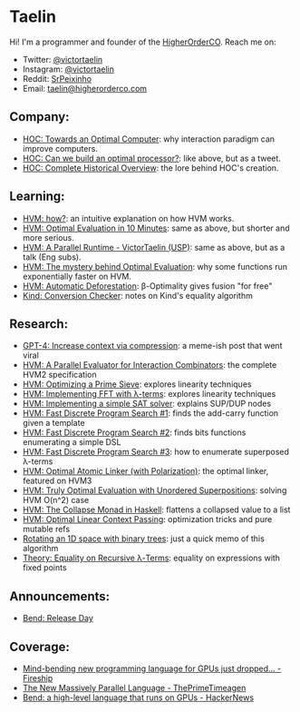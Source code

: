 # Taelin

Hi! I'm a programmer and founder of the [HigherOrderCO](https://higherorderco.com). Reach me on:
- Twitter: [@victortaelin](https://twitter.com/victortaelin)
- Instagram: [@victortaelin](https://instagram.com/victortaelin)
- Reddit: [SrPeixinho](https://www.reddit.com/user/SrPeixinho/)
- Email: [taelin@higherorderco.com](mailto:taelin@higherorderco.com)

## Company:

- [HOC: Towards an Optimal Computer](https://gist.github.com/VictorTaelin/46936b9fdfc3f982f07963c11756e36b): why interaction paradigm can improve computers.
- [HOC: Can we build an optimal processor?](https://x.com/VictorTaelin/status/1806690584670679387): like above, but as a tweet.
- [HOC: Complete Historical Overview](https://gist.github.com/VictorTaelin/77fd5a2a8a4a07e1da6157ebca3c7cf1): the lore behind HOC's creation.

## Learning:

- [HVM: how?](https://github.com/HigherOrderCO/HVM/blob/73da3bbc4b222fb8f044fcc5dad202e9752a0abc/HOW.md): an intuitive explanation on how HVM works.
- [HVM: Optimal Evaluation in 10 Minutes](https://gist.github.com/VictorTaelin/311f6a58a7756945196c15733e61d0c6): same as above, but shorter and more serious.
- [HVM: A Parallel Runtime - VictorTaelin (USP)](https://www.youtube.com/watch?v=sDPuQ-UjhVQ): same as above, but as a talk (Eng subs).
- [HVM: The mystery behind Optimal Evaluation](https://gist.github.com/VictorTaelin/85b94b5ba5b8b5440ded64bba8c89ac2): why some functions run exponentially faster on HVM.
- [HVM: Automatic Deforestation](https://github.com/HigherOrderCO/HVM/issues/167#issuecomment-1314665474): β-Optimality gives fusion "for free"
- [Kind: Conversion Checker](https://gist.github.com/VictorTaelin/3f748a46e95071e29462b1ac93c294c5): notes on Kind's equality algorithm

## Research:

- [GPT-4: Increase context via compression](https://gist.github.com/VictorTaelin/d293328f75291b23e203e9d9db9bd136): a meme-ish post that went viral
- [HVM: A Parallel Evaluator for Interaction Combinators](https://docs.google.com/viewer?url=https://raw.githubusercontent.com/HigherOrderCO/HVM/main/paper/HVM2.pdf): the complete HVM2 specification
- [HVM: Optimizing a Prime Sieve](https://gist.github.com/VictorTaelin/a5571afaf5ee565689d2b9a981bd9df8): explores linearity techniques
- [HVM: Implementing FFT with λ-terms](https://gist.github.com/VictorTaelin/5776ede998d0039ad1cc9b12fd96811c): explores linearity techniques
- [HVM: Implementing a simple SAT solver](https://gist.github.com/VictorTaelin/9061306220929f04e7e6980f23ade615): explains SUP/DUP nodes
- [HVM: Fast Discrete Program Search #1](https://gist.github.com/VictorTaelin/d5c318348aaee7033eb3d18b0b0ace34): finds the add-carry function given a template
- [HVM: Fast Discrete Program Search #2](https://gist.github.com/VictorTaelin/7fe49a99ebca42e5721aa1a3bb32e278): finds bits functions enumerating a simple DSL
- [HVM: Fast Discrete Program Search #3](https://gist.github.com/VictorTaelin/7c4c69a1f07b5c668be613f1032e7d4e): how to enumerate superposed λ-terms
- [HVM: Optimal Atomic Linker (with Polarization)](https://gist.github.com/VictorTaelin/2aba162f2b04478dc53e5615f482db7b): the optimal linker, featured on HVM3
- [HVM: Truly Optimal Evaluation with Unordered Superpositions](https://gist.github.com/VictorTaelin/93c327e5b4e752b744d7798687977f8a): solving HVM O(n^2) case
- [HVM: The Collapse Monad in Haskell](https://gist.github.com/VictorTaelin/60d3bc72fb4edefecd42095e44138b41): flattens a collapsed value to a list
- [HVM: Optimal Linear Context Passing](https://gist.github.com/VictorTaelin/fb798a5bd182f8c57dd302380f69777a): optimization tricks and pure mutable refs
- [Rotating an 1D space with binary trees](https://gist.github.com/VictorTaelin/c672b5bd9e734bae63ac35c010be38ab): just a quick memo of this algorithm
- [Theory: Equality on Recursive λ-Terms](https://gist.github.com/VictorTaelin/1af22e2c87f176da0e5ff8cd3430b04f): equality on expressions with fixed points

## Announcements:

- [Bend: Release Day](https://x.com/VictorTaelin/status/1791213162525524076)

## Coverage:

- [Mind-bending new programming language for GPUs just dropped... - Fireship](https://www.youtube.com/watch?v=HCOQmKTFzYY)
- [The New Massively Parallel Language - ThePrimeTimeagen](https://www.youtube.com/watch?v=NaytZOiX3fs)
- [Bend: a high-level language that runs on GPUs - HackerNews](https://news.ycombinator.com/item?id=40390287) 

